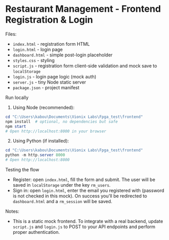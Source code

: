  # Restaurant Management - Frontend Registration & Login
 
 Files:
 
 - `index.html` - registration form HTML
 - `login.html` - login page
 - `dashboard.html` - simple post-login placeholder
 - `styles.css` - styling
 - `script.js` - registration form client-side validation and mock save to `localStorage`
 - `login.js` - login page logic (mock auth)
 - `server.js` - tiny Node static server
 - `package.json` - project manifest
 
 Run locally
 
 1) Using Node (recommended):
 
 ```powershell
 cd "C:\Users\kabou\Documents\Vionix Labs\Fpga_test\frontend"
 npm install  # optional, no dependencies but safe
 npm start
 # Open http://localhost:8000 in your browser
 ```
 
 2) Using Python (if installed):
 
 ```powershell
 cd "C:\Users\kabou\Documents\Vionix Labs\Fpga_test\frontend"
 python -m http.server 8000
 # Open http://localhost:8000
 ```
 
 Testing the flow
 
 - Register: open `index.html`, fill the form and submit. The user will be saved in `localStorage` under the key `rm_users`.
 - Sign in: open `login.html`, enter the email you registered with (password is not checked in this mock). On success you'll be redirected to `dashboard.html` and a `rm_session` will be saved.
 
 Notes:
 
 - This is a static mock frontend. To integrate with a real backend, update `script.js` and `login.js` to POST to your API endpoints and perform proper authentication.
